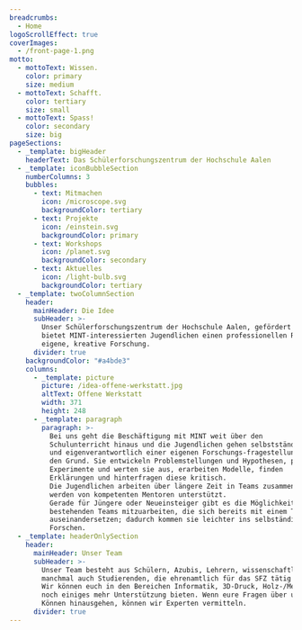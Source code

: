 ```yaml
---
breadcrumbs:
  - Home
logoScrollEffect: true
coverImages:
  - /front-page-1.png
motto:
  - mottoText: Wissen.
    color: primary
    size: medium
  - mottoText: Schafft.
    color: tertiary
    size: small
  - mottoText: Spass!
    color: secondary
    size: big
pageSections:
  - _template: bigHeader
    headerText: Das Schülerforschungszentrum der Hochschule Aalen
  - _template: iconBubbleSection
    numberColumns: 3
    bubbles:
      - text: Mitmachen
        icon: /microscope.svg
        backgroundColor: tertiary
      - text: Projekte
        icon: /einstein.svg
        backgroundColor: primary
      - text: Workshops
        icon: /planet.svg
        backgroundColor: secondary
      - text: Aktuelles
        icon: /light-bulb.svg
        backgroundColor: tertiary
  - _template: twoColumnSection
    header:
      mainHeader: Die Idee
      subHeader: >-
        Unser Schülerforschungszentrum der Hochschule Aalen, gefördert durch die Carl ZEISS AG,
        bietet MINT-interessierten Jugendlichen einen professionellen Rahmen und einen Raum für
        eigene, kreative Forschung.
      divider: true
    backgroundColor: "#a4bde3"
    columns:
      - _template: picture
        picture: /idea-offene-werkstatt.jpg
        altText: Offene Werkstatt
        width: 371
        height: 248
      - _template: paragraph
        paragraph: >-
          Bei uns geht die Beschäftigung mit MINT weit über den
          Schulunterricht hinaus und die Jugendlichen gehen selbstständig
          und eigenverantwortlich einer eigenen Forschungs-fragestellung auf
          den Grund. Sie entwickeln Problemstellungen und Hypothesen, planen
          Experimente und werten sie aus, erarbeiten Modelle, finden
          Erklärungen und hinterfragen diese kritisch.
          Die Jugendlichen arbeiten über längere Zeit in Teams zusammen und
          werden von kompetenten Mentoren unterstützt.
          Gerade für Jüngere oder Neueinsteiger gibt es die Möglichkeit, bei
          bestehenden Teams mitzuarbeiten, die sich bereits mit einem Thema
          auseinandersetzen; dadurch kommen sie leichter ins selbständige
          Forschen.
  - _template: headerOnlySection
    header:
      mainHeader: Unser Team
      subHeader: >-
        Unser Team besteht aus Schülern, Azubis, Lehrern, wissenschaftlichen Mitarbeitern und
        manchmal auch Studierenden, die ehrenamtlich für das SFZ tätig sind. 
        Wir können euch in den Bereichen Informatik, 3D-Druck, Holz-/Metallbearbeitung, Physik und
        noch einiges mehr Unterstützung bieten. Wenn eure Fragen über unser Wissen und
        Können hinausgehen, können wir Experten vermitteln.
      divider: true
---
```

